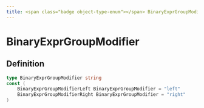 ```yaml
---
title: <span class="badge object-type-enum"></span> BinaryExprGroupModifier
---
```

# <span class="badge object-type-enum"></span> BinaryExprGroupModifier

## Definition

```go
type BinaryExprGroupModifier string
const (
	BinaryExprGroupModifierLeft BinaryExprGroupModifier = "left"
	BinaryExprGroupModifierRight BinaryExprGroupModifier = "right"
)

```
